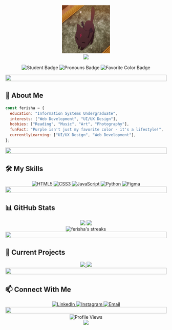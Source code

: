 <div align="center">
  <img src="https://github.com/anggie-ica/anggie-ica/raw/main/chomusuke.gif" width="150" height="150">
  <br>
  <img src="https://readme-typing-svg.herokuapp.com/?lines=✨+Welcome+to+my+profile!;I'm+Ferisha+Anggieliantari&font=Fira%20Code&weight=700&center=true&width=500&height=50&color=9d4edd&vCenter=true&size=22">
</div>


<p align="center">
  <img src="https://img.shields.io/badge/Student-Information_Systems-9d4edd?style=for-the-badge" alt="Student Badge">
  <img src="https://img.shields.io/badge/Pronouns-She/Her-b5179e?style=for-the-badge" alt="Pronouns Badge">
  <img src="https://img.shields.io/badge/Favorite_Color-Purple-7209b7?style=for-the-badge" alt="Favorite Color Badge">
</p>

<div align="center">
  <img src="https://i.imgur.com/dBaSKWF.gif" height="20" width="100%">
</div>

## 💜 About Me

```javascript
const ferisha = {
  education: "Information Systems Undergraduate",
  interests: ["Web Development", "UI/UX Design"],
  hobbies: ["Reading", "Music", "Art", "Photography"],
  funFact: "Purple isn't just my favorite color - it's a lifestyle!",
  currentlyLearning: ["UI/UX Design", "Web Development"],
};
```

<div align="center">
  <img src="https://i.imgur.com/dBaSKWF.gif" height="20" width="100%">
</div>

## 🛠️ My Skills

<div align="center">
  <img src="https://img.shields.io/badge/HTML5-E34F26?style=for-the-badge&logo=html5&logoColor=white" alt="HTML5">
  <img src="https://img.shields.io/badge/CSS3-1572B6?style=for-the-badge&logo=css3&logoColor=white" alt="CSS3">
  <img src="https://img.shields.io/badge/JavaScript-323330?style=for-the-badge&logo=javascript&logoColor=F7DF1E" alt="JavaScript">
  <img src="https://img.shields.io/badge/Python-3670A0?style=for-the-badge&logo=python&logoColor=ffdd54" alt="Python">
  <img src="https://img.shields.io/badge/Figma-F24E1E?style=for-the-badge&logo=figma&logoColor=white" alt="Figma">
</div>

<div align="center">
  <img src="https://i.imgur.com/dBaSKWF.gif" height="20" width="100%">
</div>

## 📊 GitHub Stats

<div align="center">
  <img height="180em" src="https://github-readme-stats.vercel.app/api?username=ferisha&show_icons=true&theme=midnight-purple&include_all_commits=true&count_private=true"/>
  <img height="180em" src="https://github-readme-stats.vercel.app/api/top-langs/?username=ferisha&layout=compact&langs_count=7&theme=midnight-purple"/>
</div>

<div align="center">
  <img src="https://github-readme-streak-stats.herokuapp.com/?user=ferisha&theme=midnight-purple" alt="ferisha's streaks">
</div>

<div align="center">
  <img src="https://i.imgur.com/dBaSKWF.gif" height="20" width="100%">
</div>

## 🌟 Current Projects

<div align="center">
  <a href="https://github.com/ferisha/project-name">
    <img src="https://github-readme-stats.vercel.app/api/pin/?username=ferisha&repo=project-name&theme=midnight-purple" />
  </a>
  <a href="https://github.com/ferisha/another-project">
    <img src="https://github-readme-stats.vercel.app/api/pin/?username=ferisha&repo=another-project&theme=midnight-purple" />
  </a>
</div>

<div align="center">
  <img src="https://i.imgur.com/dBaSKWF.gif" height="20" width="100%">
</div>

## 📫 Connect With Me

<div align="center">
  <a href="https://www.linkedin.com/in/ferisha-anggieliantari/">
    <img src="https://img.shields.io/badge/LinkedIn-0077B5?style=for-the-badge&logo=linkedin&logoColor=white" alt="LinkedIn">
  </a>
  <a href="https://www.instagram.com/ferishaa._/">
    <img src="https://img.shields.io/badge/Instagram-E4405F?style=for-the-badge&logo=instagram&logoColor=white" alt="Instagram">
  </a>
  <a href="mailto:your.email@example.com">
    <img src="https://img.shields.io/badge/Email-D14836?style=for-the-badge&logo=gmail&logoColor=white" alt="Email">
  </a>
</div>

<div align="center">
  <img src="https://i.imgur.com/dBaSKWF.gif" height="20" width="100%">
</div>

<div align="center">
  <img src="https://komarev.com/ghpvc/?username=ferisha&style=for-the-badge&color=9d4edd" alt="Profile Views">
</div>

<div align="center">
  <img src="https://capsule-render.vercel.app/api?type=waving&color=9d4edd&height=120&section=footer"/>
</div>

